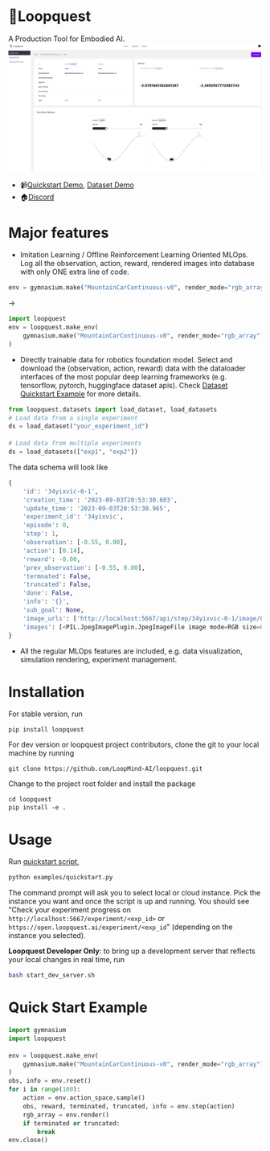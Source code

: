 # :scroll:Loopquest

A Production Tool for Embodied AI.
![loopquest frontend](screenshots/loopquest-screenshot.png)

- :video_camera:[Quickstart Demo](https://capture.dropbox.com/embed/CpS8Y4g21ClHlief), [Dataset Demo](https://capture.dropbox.com/AOF5rGxHWyRb9T58)
- :house:[Discord](https://discord.gg/FTnFYeSy9r)

# Major features

- Imitation Learning / Offline Reinforcement Learning Oriented MLOps. Log all the observation, action, reward, rendered images into database with only ONE extra line of code.

```python
env = gymnasium.make("MountainCarContinuous-v0", render_mode="rgb_array")
```

->

```python
import loopquest
env = loopquest.make_env(
    gymnasium.make("MountainCarContinuous-v0", render_mode="rgb_array")
)
```

- Directly trainable data for robotics foundation model. Select and download the (observation, action, reward) data with the dataloader interfaces of the most popular deep learning frameworks (e.g. tensorflow, pytorch, huggingface dataset apis). Check [Dataset Quickstart Example](examples/Dataset%20Quickstart.ipynb) for more details.

```python
from loopquest.datasets import load_dataset, load_datasets
# Load data from a single experiment
ds = load_dataset("your_experiment_id")

# Load data from multiple experiments
ds = load_datasets(["exp1", "exp2"])
```

The data schema will look like

```python
{
    'id': '34yixvic-0-1',
    'creation_time': '2023-09-03T20:53:30.603',
    'update_time': '2023-09-03T20:53:30.965',
    'experiment_id': '34yixvic',
    'episode': 0,
    'step': 1,
    'observation': [-0.55, 0.00],
    'action': [0.14],
    'reward': -0.00,
    'prev_observation': [-0.55, 0.00],
    'termnated': False,
    'truncated': False,
    'done': False,
    'info': '{}',
    'sub_goal': None,
    'image_urls': ['http://localhost:5667/api/step/34yixvic-0-1/image/0'],
    'images': [<PIL.JpegImagePlugin.JpegImageFile image mode=RGB size=600x400 at 0x7F8D33094450>]
}
```

- All the regular MLOps features are included, e.g. data visualization, simulation rendering, experiment management.

# Installation

For stable version, run

```
pip install loopquest
```

For dev version or loopquest project contributors, clone the git to your local machine by running

```
git clone https://github.com/LoopMind-AI/loopquest.git
```

Change to the project root folder and install the package

```
cd loopquest
pip install -e .
```

# Usage

Run [quickstart script](examples/quickstart.py),

```sh
python examples/quickstart.py
```

The command prompt will ask you to select local or cloud instance. Pick the instance you want and once the script is up and running. You should see "Check your experiment progress on `http://localhost:5667/experiment/<exp_id>` or `https://open.loopquest.ai/experiment/<exp_id`" (depending on the instance you selected).

**Loopquest Developer Only**: to bring up a development server that reflects your local changes in real time, run

```bash
bash start_dev_server.sh
```

# Quick Start Example

```python
import gymnasium
import loopquest

env = loopquest.make_env(
    gymnasium.make("MountainCarContinuous-v0", render_mode="rgb_array")
)
obs, info = env.reset()
for i in range(100):
    action = env.action_space.sample()
    obs, reward, terminated, truncated, info = env.step(action)
    rgb_array = env.render()
    if terminated or truncated:
        break
env.close()

```
